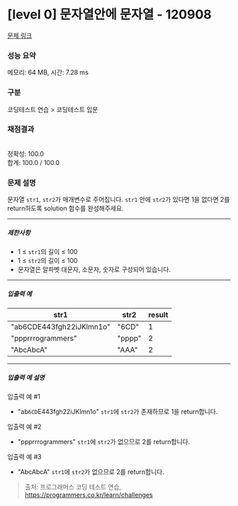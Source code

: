 # [level 0] 문자열안에 문자열 - 120908 

[문제 링크](https://school.programmers.co.kr/learn/courses/30/lessons/120908) 

### 성능 요약

메모리: 64 MB, 시간: 7.28 ms

### 구분

코딩테스트 연습 > 코딩테스트 입문

### 채점결과

<br/>정확성: 100.0<br/>합계: 100.0 / 100.0

### 문제 설명

<p>문자열 <code>str1</code>, <code>str2</code>가 매개변수로 주어집니다. <code>str1</code> 안에 <code>str2</code>가 있다면 1을 없다면 2를 return하도록 solution 함수를 완성해주세요.</p>

<hr>

<h5>제한사항</h5>

<ul>
<li>1 ≤ <code>str1</code>의 길이 ≤ 100</li>
<li>1 ≤ <code>str2</code>의 길이 ≤ 100</li>
<li>문자열은 알파벳 대문자, 소문자, 숫자로 구성되어 있습니다.</li>
</ul>

<hr>

<h5>입출력 예</h5>
<table class="table">
        <thead><tr>
<th>str1</th>
<th>str2</th>
<th>result</th>
</tr>
</thead>
        <tbody><tr>
<td>"ab6CDE443fgh22iJKlmn1o"</td>
<td>"6CD"</td>
<td>1</td>
</tr>
<tr>
<td>"ppprrrogrammers"</td>
<td>"pppp"</td>
<td>2</td>
</tr>
<tr>
<td>"AbcAbcA"</td>
<td>"AAA"</td>
<td>2</td>
</tr>
</tbody>
      </table>
<hr>

<h5>입출력 예 설명</h5>

<p>입출력 예 #1</p>

<ul>
<li>"ab<code>6CD</code>E443fgh22iJKlmn1o" <code>str1</code>에 <code>str2</code>가 존재하므로 1을 return합니다.</li>
</ul>

<p>입출력 예 #2</p>

<ul>
<li>"ppprrrogrammers" <code>str1</code>에 <code>str2</code>가 없으므로 2를 return합니다.</li>
</ul>

<p>입출력 예 #3</p>

<ul>
<li>"AbcAbcA" <code>str1</code>에 <code>str2</code>가 없으므로 2를 return합니다.</li>
</ul>


> 출처: 프로그래머스 코딩 테스트 연습, https://programmers.co.kr/learn/challenges